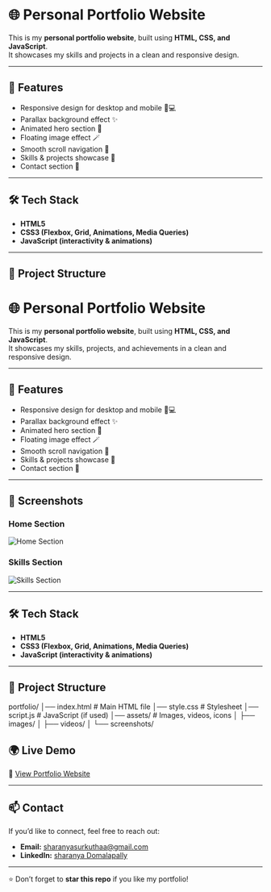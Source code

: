 # 🌐 Personal Portfolio Website

This is my **personal portfolio website**, built using **HTML, CSS, and JavaScript**.  
It showcases my skills and projects in a clean and responsive design.

---

## 🚀 Features
- Responsive design for desktop and mobile 📱💻
- Parallax background effect ✨
- Animated hero section 🎥
- Floating image effect 🪄
- Smooth scroll navigation 🔗
- Skills & projects showcase 💼
- Contact section 📩


---

## 🛠️ Tech Stack
- **HTML5**  
- **CSS3 (Flexbox, Grid, Animations, Media Queries)**  
- **JavaScript (interactivity & animations)**  

---

## 📂 Project Structure
# 🌐 Personal Portfolio Website

This is my **personal portfolio website**, built using **HTML, CSS, and JavaScript**.  
It showcases my skills, projects, and achievements in a clean and responsive design.

---

## 🚀 Features
- Responsive design for desktop and mobile 📱💻
- Parallax background effect ✨
- Animated hero section 🎥
- Floating image effect 🪄
- Smooth scroll navigation 🔗
- Skills & projects showcase 💼
- Contact section 📩

---

## 📸 Screenshots
### Home Section
![Home Section](assets/screenshots/home.png)

### Skills Section
![Skills Section](assets/screenshots/skills.png)

---

## 🛠️ Tech Stack
- **HTML5**  
- **CSS3 (Flexbox, Grid, Animations, Media Queries)**  
- **JavaScript (interactivity & animations)**  

---

## 📂 Project Structure
portfolio/
│── index.html # Main HTML file
│── style.css # Stylesheet
│── script.js # JavaScript (if used)
│── assets/ # Images, videos, icons
│ ├── images/
│ ├── videos/
│ └── screenshots/

## 🌍 Live Demo
🔗 [View Portfolio Website](https://yourusername.github.io/portfolio/)  

---

## 📫 Contact
If you’d like to connect, feel free to reach out:  

- **Email:** sharanyasurkuthaa@gmail.com
- **LinkedIn:** [sharanya Domalapally](www.linkedin.com/in/sharanya2005)  


---

⭐ Don’t forget to **star this repo** if you like my portfolio!
